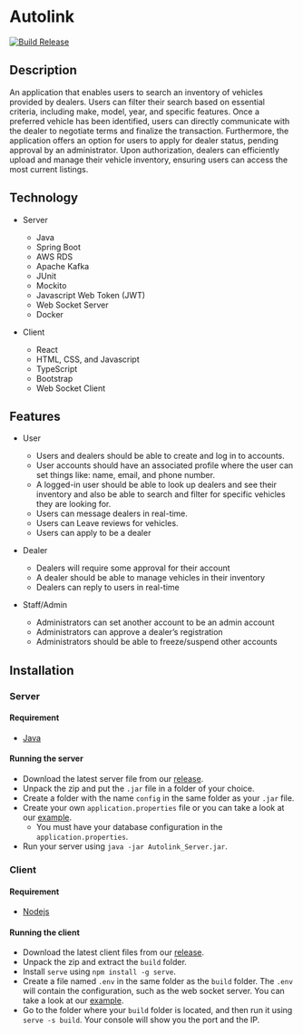 # Autolink
[![Build Release](https://github.com/dNop90/Autolink/actions/workflows/build.yml/badge.svg)](https://github.com/dNop90/Autolink/actions/workflows/build.yml)

## Description
An application that enables users to search an inventory of vehicles provided by dealers. Users can filter their search based on essential criteria, including make, model, year, and specific features. Once a preferred vehicle has been identified, users can directly communicate with the dealer to negotiate terms and finalize the transaction. Furthermore, the application offers an option for users to apply for dealer status, pending approval by an administrator. Upon authorization, dealers can efficiently upload and manage their vehicle inventory, ensuring users can access the most current listings.

## Technology
- Server
    - Java
    - Spring Boot
    - AWS RDS
    - Apache Kafka
    - JUnit
    - Mockito
    - Javascript Web Token (JWT)
    - Web Socket Server
    - Docker

- Client
    - React
    - HTML, CSS, and Javascript
    - TypeScript
    - Bootstrap
    - Web Socket Client

## Features
- User
    - Users and dealers should be able to create and log in to accounts.
    - User accounts should have an associated profile where the user can set things like: name, email, and phone number.
    - A logged-in user should be able to look up dealers and see their inventory and also be able to search and filter for specific vehicles they are looking for.
    - Users can message dealers in real-time.
    - Users can Leave reviews for vehicles.
    - Users can apply to be a dealer

- Dealer
    - Dealers will require some approval for their account
    - A dealer should be able to manage vehicles in their inventory
    - Dealers can reply to users in real-time

- Staff/Admin
    - Administrators can set another account to be an admin account
    - Administrators can approve a dealer’s registration
    - Administrators should be able to freeze/suspend other accounts
 

## Installation
### Server
#### Requirement
- [Java](https://www.java.com/en/)

#### Running the server
- Download the latest server file from our [release](https://github.com/dNop90/Autolink/releases).
- Unpack the zip and put the `.jar` file in a folder of your choice.
- Create a folder with the name `config` in the same folder as your `.jar` file.
- Create your own `application.properties` file or you can take a look at our [example](https://github.com/dNop90/Autolink/blob/main/server/src/main/resources/application.properties).
    - You must have your database configuration in the `application.properties`.
- Run your server using `java -jar Autolink_Server.jar`.

### Client
#### Requirement
- [Nodejs](https://nodejs.org/en/download)

#### Running the client
- Download the latest client files from our [release](https://github.com/dNop90/Autolink/releases).
- Unpack the zip and extract the `build` folder.
- Install `serve` using `npm install -g serve`.
- Create a file named `.env` in the same folder as the `build` folder. The `.env` will contain the configuration, such as the web socket server. You can take a look at our [example](https://github.com/dNop90/Autolink/blob/main/client/.env).
- Go to the folder where your `build` folder is located, and then run it using `serve -s build`. Your console will show you the port and the IP.
